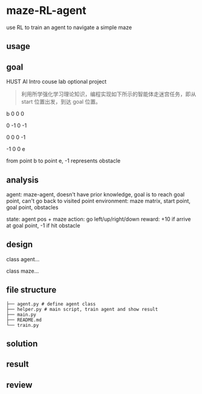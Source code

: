 # maze-RL-agent

use RL to train an agent to navigate a simple maze

## usage

## goal

HUST AI Intro couse lab optional project

> 利用所学强化学习理论知识，编程实现如下所示的智能体走迷宫任务，即从 start 位置出发，到达 goal 位置。

b 0 0 0

0 -1 0 -1

0 0 0 -1

-1 0 0 e

from point b to point e, -1 represents obstacle


## analysis


agent: maze-agent, doesn't have prior knowledge, goal is to reach goal point, can't go back to visited point
environment: maze matrix, start point, goal point, obstacles

state: agent pos + maze
action: go left/up/right/down
reward: +10 if arrive at goal point, -1 if hit obstacle


## design

class agent...


class maze...

## file structure

```
├── agent.py # define agent class
├── helper.py # main script, train agent and show result
├── main.py
├── README.md
└── train.py
```

## solution

## result

## review
